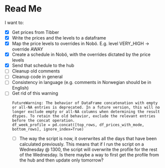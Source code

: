 # Read Me

I want to:
- [X] Get prices from Tibber
- [X] Write the prices and the levels to a dataframe
- [X] Map the price levels to overrides in Nobö. E.g. level VERY_HIGH -> override AWAY
- [X] Create a schedule in Nobö, with the overrides dictated by the price levels
- [X] Send that schedule to the hub
- [ ] Cleanup old comments
- [ ] Cleanup code in general
- [ ] Consistency in language (e.g. comments in Norwegian should be in English)
- [ ] Get rid of this warning
  ```
  FutureWarning: The behavior of DataFrame concatenation with empty or all-NA entries is deprecated. In a future version, this will no longer exclude empty or all-NA columns when determining the result dtypes. To retain the old behavior, exclude the relevant entries before the concat operation.
  df_week_profile = pd.concat([top_rows, df_prices_with_mode, bottom_rows], ignore_index=True)
  ```
  - [ ] The way the script is now, it overwrites all the days that have been calculated previously. This means that if I run the script on a Wednesday @ 1300, the script will overwrite the profile for the rest of the Wednesday. Is there maybe a way to first get the profile from the hub and then update only tomorrow?